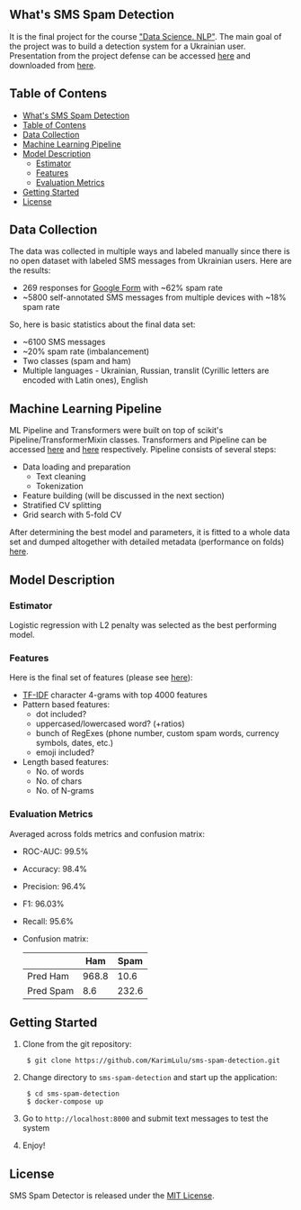 ## What's SMS Spam Detection

It is the final project for the course ["Data Science. NLP"](https://github.com/vseloved/prj-nlp). The main goal of the project was to build a detection system for a Ukrainian user. Presentation from the project defense can be accessed [here](https://docs.google.com/presentation/d/e/2PACX-1vQDGvXABqpZcqhVr1FFcxMPaG0WkaSkYYxoCj5zcXVlUmAK_KZxdyFKajixlsEsp6XJ80GY4r-ATFsw/pub?start=false&loop=false&delayms=3000&slide=id.g588e0d797198c72c_10) and downloaded from [here](https://drive.google.com/file/d/1-rD9f____FSUDrRRnh66Md5jiaUzr2vW/view?usp=sharing).

## Table of Contens

<!--ts-->
* [What's SMS Spam Detection](#whats-sms-spam-detection)
* [Table of Contens](#table-of-contens)
* [Data Collection](#data-collection)
* [Machine Learning Pipeline](#machine-learning-pipeline)
* [Model Description](#model-description)
	* [Estimator](#estimator)
	* [Features](#features)
	* [Evaluation Metrics](#evaluation-metrics)
* [Getting Started](#getting-started)
* [License](#license)
<!--te-->

## Data Collection

The data was collected in multiple ways and labeled manually since there is no open dataset with labeled SMS messages from Ukrainian users. Here are the results:

* 269 responses for [Google Form](https://docs.google.com/forms/d/18Uh1cJIkXQg6_UBJ63u0HGQFy2uKvWTOCZtUYGFZ4U0/) with ~62% spam rate
* ~5800 self-annotated SMS messages from multiple devices with ~18% spam rate

So, here is basic statistics about the final data set:

* ~6100 SMS messages
* ~20% spam rate (imbalancement)
* Two classes (spam and ham)
* Multiple languages - Ukrainian, Russian, translit (Cyrillic letters are encoded with Latin ones), English

## Machine Learning Pipeline

ML Pipeline and Transformers were built on top of scikit's Pipeline/TransformerMixin classes. Transformers and Pipeline can be accessed [here](src/transformers.py) and [here](src/pipeline.py) respectively. Pipeline consists of several steps:

* Data loading and preparation
	* Text cleaning
	* Tokenization
* Feature building (will be discussed in the next section)
* Stratified CV splitting
* Grid search with 5-fold CV

After determining the best model and parameters, it is fitted to a whole data set and dumped altogether with detailed metadata (performance on folds) [here](data/models).


## Model Description

### Estimator

Logistic regression with L2 penalty was selected as the best performing model.

### Features

Here is the final set of features (please see [here](src/pipeline.py)):

* [TF-IDF](https://en.wikipedia.org/wiki/Tf%E2%80%93idf) character 4-grams with top 4000 features
* Pattern based features:
	* dot included?
	* uppercased/lowercased word? (+ratios)
	* bunch of RegExes (phone number, custom spam words, currency symbols, dates, etc.)
	* emoji included?
* Length based features:
	* No. of words
	* No. of chars
	* No. of N-grams

### Evaluation Metrics

Averaged across folds metrics and confusion matrix:
* ROC-AUC: 99.5%
* Accuracy: 98.4%
* Precision: 96.4%
* F1: 96.03%
* Recall: 95.6%
* Confusion matrix:

    | | Ham | Spam |
    |---| --- | --- |
    | Pred Ham | 968.8 | 10.6
    | Pred Spam | 8.6 | 232.6


## Getting Started


1. Clone from the git repository:
	
		$ git clone https://github.com/KarimLulu/sms-spam-detection.git
	
2. Change directory to `sms-spam-detection` and start up the application:

		$ cd sms-spam-detection
		$ docker-compose up

3. Go to `http://localhost:8000` and submit text messages to test the system

4. Enjoy!

## License

SMS Spam Detector is released under the [MIT License](https://opensource.org/licenses/MIT).
